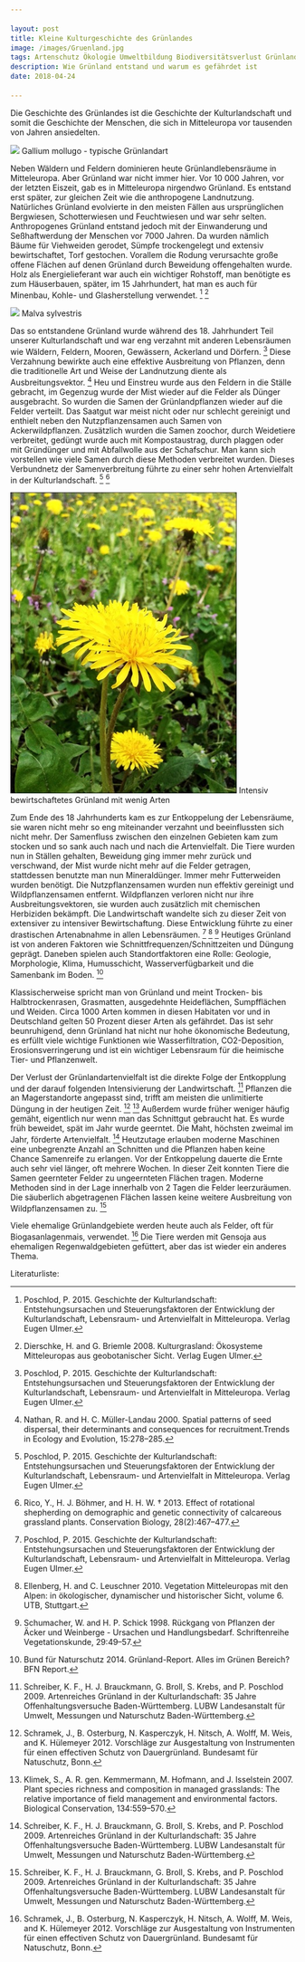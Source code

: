 ```yaml
---

layout: post
title: Kleine Kulturgeschichte des Grünlandes
image: /images/Gruenland.jpg
tags: Artenschutz Ökologie Umweltbildung Biodiversitätsverlust Grünland Kulturlandschaft Kulturgeschichte
description: Wie Grünland entstand und warum es gefährdet ist
date: 2018-04-24

---
```


Die Geschichte des Grünlandes ist die Geschichte der Kulturlandschaft und somit die Geschichte der Menschen, die sich in Mitteleuropa vor tausenden von Jahren ansiedelten.

<span class="image right">
<img src="/images/GalliumMollugo.jpg">
Gallium mollugo - typische Grünlandart
</span>

Neben Wäldern und Feldern dominieren heute Grünlandlebensräume in Mitteleuropa. Aber Grünland war nicht immer hier. Vor 10 000 Jahren, vor der letzten Eiszeit, gab es in Mitteleuropa nirgendwo Grünland. Es entstand erst später, zur gleichen Zeit wie die anthropogene Landnutzung. Natürliches Grünland evolvierte in den meisten Fällen aus ursprünglichen Bergwiesen, Schotterwiesen und Feuchtwiesen und war sehr selten. Anthropogenes Grünland entstand jedoch mit der Einwanderung und Seßhaftwerdung der Menschen vor 7000 Jahren. Da wurden nämlich Bäume für Viehweiden gerodet, Sümpfe trockengelegt und extensiv bewirtschaftet, Torf gestochen. Vorallem die Rodung verursachte große offene Flächen auf denen Grünland durch Beweidung offengehalten wurde. Holz als Energielieferant war auch ein wichtiger Rohstoff, man benötigte es zum Häuserbauen, später, im 15 Jahrhundert, hat man es auch für Minenbau, Kohle- und Glasherstellung verwendet. [^Poschlod2015] [^DierschkeundBriemle2008]

<span class="image right">
<img src="/images/MalvaSylvestris2.jpg">
Malva sylvestris
</span>

Das so entstandene Grünland wurde während des 18. Jahrhundert Teil unserer Kulturlandschaft und war eng verzahnt mit anderen Lebensräumen wie Wäldern, Feldern, Mooren, Gewässern, Ackerland und Dörfern. [^Poschlod2015] Diese Verzahnung bewirkte auch eine effektive Ausbreitung von Pflanzen, denn die traditionelle Art und Weise der Landnutzung diente als Ausbreitungsvektor. [^Nathan2000] Heu und Einstreu wurde aus den Feldern in die Ställe gebracht, im Gegenzug wurde der Mist wieder auf die Felder als Dünger ausgebracht. So wurden die Samen der Grünlandpflanzen wieder auf die Felder verteilt. Das Saatgut war meist nicht oder nur schlecht gereinigt und enthielt neben den Nutzpflanzensamen auch Samen von Ackerwildpflanzen. Zusätzlich wurden die Samen zoochor, durch Weidetiere verbreitet, gedüngt wurde auch mit Kompostaustrag, durch plaggen oder mit Gründünger und mit Abfallwolle aus der Schafschur. Man kann sich vorstellen wie viele Samen durch diese Methoden verbreitet wurden. Dieses Verbundnetz der Samenverbreitung führte zu einer sehr hohen Artenvielfalt in der Kulturlandschaft. [^Poschlod2015] [^Rico2013]

<span class="image right">
<img src="/images/Loewenzahn.jpg">
Intensiv bewirtschaftetes Grünland mit wenig Arten
</span>

Zum Ende des 18 Jahrhunderts kam es zur Entkoppelung der Lebensräume, sie waren nicht mehr so eng miteinander verzahnt und beeinflussten sich nicht mehr. Der Samenfluss zwischen den einzelnen Gebieten kam zum stocken und so sank auch nach und nach die Artenvielfalt. Die Tiere wurden nun in Ställen gehalten, Beweidung ging immer mehr zurück und verschwand, der Mist wurde nicht mehr auf die Felder getragen, stattdessen benutzte man nun Mineraldünger. Immer mehr Futterweiden wurden benötigt. Die Nutzpflanzensamen wurden nun effektiv gereinigt und Wildpflanzensamen entfernt. Wildpflanzen verloren nicht nur ihre Ausbreitungsvektoren, sie wurden auch zusätzlich mit chemischen Herbiziden bekämpft. Die Landwirtschaft wandelte sich zu dieser Zeit von extensiver zu intensiver Bewirtschaftung. Diese Entwicklung führte zu einer drastischen Artenabnahme in allen Lebensräumen. [^Poschlod2015] [^Ellenberg2010] [^Schumacher1998] Heutiges Grünland ist von anderen Faktoren wie Schnittfrequenzen/Schnittzeiten und Düngung geprägt. Daneben spielen auch Standortfaktoren eine Rolle: Geologie, Morphologie, Klima, Humusschicht, Wasserverfügbarkeit und die Samenbank im Boden. [^BundNaturschutz2014]

Klassischerweise spricht man von Grünland und meint Trocken- bis Halbtrockenrasen, Grasmatten, ausgedehnte Heideflächen, Sumpfflächen und Weiden. Circa 1000 Arten kommen in diesen Habitaten vor und in Deutschland gelten 50 Prozent dieser Arten als gefährdet. Das ist sehr beunruhigend, denn Grünland hat nicht nur hohe ökonomische Bedeutung, es erfüllt viele wichtige Funktionen wie Wasserfiltration, CO2-Deposition, Erosionsverringerung und ist ein wichtiger Lebensraum für die heimische Tier- und Pflanzenwelt.

Der Verlust der Grünlandartenvielfalt ist die direkte Folge der Entkopplung und der darauf folgenden Intensivierung der Landwirtschaft. [^Schreiber2009] Pflanzen die an Magerstandorte angepasst sind, trifft am meisten die unlimitierte Düngung in der heutigen Zeit. [^Schramek2012] [^Klimek2007] Außerdem wurde früher weniger häufig gemäht, eigentlich nur wenn man das Schnittgut gebraucht hat. Es wurde früh beweidet, spät im Jahr wurde geerntet. Die Maht, höchsten zweimal im Jahr, förderte Artenvielfalt. [^Schreiber2009] Heutzutage erlauben moderne Maschinen eine unbegrenzte Anzahl an Schnitten und die Pflanzen haben keine Chance Samenreife zu erlangen. Vor der Entkoppelung dauerte die Ernte auch sehr viel länger, oft mehrere Wochen. In dieser Zeit konnten Tiere die Samen geernteter Felder zu ungeernteten Flächen tragen. Moderne Methoden sind in der Lage innerhalb von 2 Tagen die Felder leerzuräumen. Die säuberlich abgetragenen Flächen lassen keine weitere Ausbreitung von Wildpflanzensamen zu. [^Schreiber2009]

Viele ehemalige Grünlandgebiete werden heute auch als Felder, oft für Biogasanlagenmais, verwendet. [^Schramek2012] Die Tiere werden mit Gensoja aus ehemaligen Regenwaldgebieten gefüttert, aber das ist wieder ein anderes Thema.

Literaturliste: 

[^BundNaturschutz2014]: Bund für Naturschutz 2014. Grünland-Report. Alles im Grünen Bereich? BFN Report.

[^DierschkeundBriemle2008]: Dierschke, H. and G. Briemle 2008. Kulturgrasland: Ökosysteme Mitteleuropas aus geobotanischer Sicht. Verlag Eugen Ulmer.

[^Ellenberg2010]: Ellenberg, H. and C. Leuschner 2010. Vegetation Mitteleuropas mit den Alpen: in ökologischer, dynamischer und historischer Sicht, volume 6. UTB, Stuttgart.

[^Klimek2007]: Klimek, S., A. R. gen. Kemmermann, M. Hofmann, and J. Isselstein 2007. Plant species richness and composition in managed grasslands: The relative importance of field management and environmental factors. Biological Conservation, 134:559–570.

[^Nathan2000]: Nathan, R. and H. C. Müller-Landau 2000. Spatial patterns of seed dispersal, their determinants and consequences for recruitment.Trends in Ecology and Evolution, 15:278–285.

[^Poschlod2015]: Poschlod, P. 2015. Geschichte der Kulturlandschaft: Entstehungsursachen und Steuerungsfaktoren der Entwicklung der Kulturlandschaft, Lebensraum- und Artenvielfalt in Mitteleuropa. Verlag Eugen Ulmer.

[^Rico2013]: Rico, Y., H. J. Böhmer, and H. H. W. † 2013. Effect of rotational shepherding on demographic and genetic connectivity of calcareous grassland plants. Conservation Biology, 28(2):467–477.

[^Schramek2012]: Schramek, J., B. Osterburg, N. Kasperczyk, H. Nitsch, A. Wolff, M. Weis, and K. Hülemeyer 2012. Vorschläge zur Ausgestaltung von Instrumenten für einen effectiven Schutz von Dauergrünland. Bundesamt für Natuschutz, Bonn.

[^Schreiber2009]: Schreiber, K. F., H. J. Brauckmann, G. Broll, S. Krebs, and P. Poschlod 2009. Artenreiches Grünland in der Kulturlandschaft: 35 Jahre Offenhaltungsversuche Baden-Württemberg. LUBW Landesanstalt für Umwelt, Messungen und Naturschutz Baden-Württemberg.

[^Schumacher1998]: Schumacher, W. and H. P. Schick 1998. Rückgang von Pflanzen der Äcker und Weinberge - Ursachen und Handlungsbedarf. Schriftenreihe Vegetationskunde, 29:49–57.
